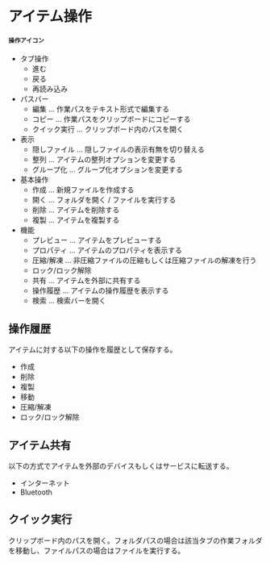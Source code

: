 # アイテム操作

#### `操作アイコン`

- タブ操作
    - 進む
    - 戻る
    - 再読み込み
- パスバー
    - 編集 ... 作業パスをテキスト形式で編集する
    - コピー ... 作業パスをクリップボードにコピーする
    - クイック実行 ... クリップボード内のパスを開く
- 表示
    - 隠しファイル ... 隠しファイルの表示有無を切り替える
    - 整列 ... アイテムの整列オプションを変更する
    - グループ化 ... グループ化オプションを変更する
- 基本操作
    - 作成 ... 新規ファイルを作成する
    - 開く ... フォルダを開く / ファイルを実行する
    - 削除 ... アイテムを削除する
    - 複製 ... アイテムを複製する
- 機能
    - プレビュー ... アイテムをプレビューする
    - プロパティ ... アイテムのプロパティを表示する
    - 圧縮/解凍 ... 非圧縮ファイルの圧縮もしくは圧縮ファイルの解凍を行う
    - ロック/ロック解除
    - 共有 ... アイテムを外部に共有する
    - 操作履歴 ... アイテムの操作履歴を表示する
    - 検索 ... 検索バーを開く

## 操作履歴

アイテムに対する以下の操作を履歴として保存する。

- 作成
- 削除
- 複製
- 移動
- 圧縮/解凍
- ロック/ロック解除

## アイテム共有

以下の方式でアイテムを外部のデバイスもしくはサービスに転送する。

- インターネット
- Bluetooth

## クイック実行

クリップボード内のパスを開く。フォルダパスの場合は該当タブの作業フォルダを移動し、ファイルパスの場合はファイルを実行する。
